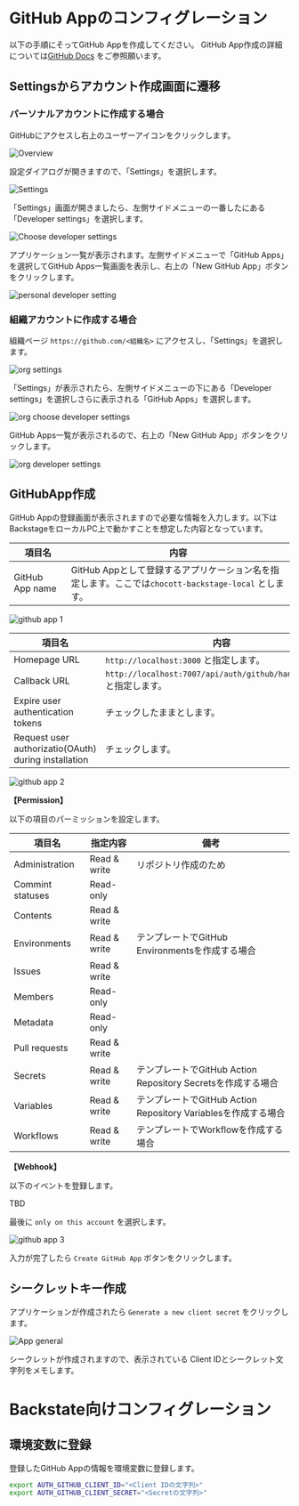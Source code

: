 # GitHub Appのコンフィグレーション

以下の手順にそってGitHub Appを作成してください。
GitHub App作成の詳細については[GitHub Docs](https://docs.github.com/ja/apps/creating-github-apps/registering-a-github-app/registering-a-github-app) をご参照願います。

## Settingsからアカウント作成画面に遷移

### パーソナルアカウントに作成する場合

GitHubにアクセスし右上のユーザーアイコンをクリックします。

![Overview](./personal-overview.png)

設定ダイアログが開きますので、「Settings」を選択します。

![Settings](./personal-settings.png)

「Settings」画面が開きましたら、左側サイドメニューの一番したにある「Developer settings」を選択します。

![Choose developer settings](./personal-choose-developer-setting.png)

アプリケーション一覧が表示されます。左側サイドメニューで「GitHub Apps」を選択してGitHub Apps一覧画面を表示し、右上の「New GitHub App」ボタンをクリックします。

![personal developer setting](./personal-develper-settings.png)

### 組織アカウントに作成する場合

組織ページ `https://github.com/<組織名>` にアクセスし、「Settings」を選択します。

![org settings](./org-settings.png)

「Settings」が表示されたら、左側サイドメニューの下にある「Developer settings」を選択しさらに表示される「GitHub Apps」を選択します。

![org choose developer settings](./org-choose-developer-settings.png)


GitHub Apps一覧が表示されるので、右上の「New GitHub App」ボタンをクリックします。

![org developer settings](./org-developer-settings.png)

## GitHubApp作成

GitHub Appの登録画面が表示されますので必要な情報を入力します。以下はBackstageをローカルPC上で動かすことを想定した内容となっています。

| 項目名 | 内容 |
|-------|------|
|GitHub App name|GitHub Appとして登録するアプリケーション名を指定します。ここでは`chocott-backstage-local` とします。 |

![github app 1](./github-app-1.png)

| 項目名 | 内容 |
|-------|------|
|Homepage URL| `http://localhost:3000` と指定します。 |
|Callback URL| `http://localhost:7007/api/auth/github/handler/frame` と指定します。|
|Expire user authentication tokens|チェックしたままとします。|
|Request user authorizatio(OAuth) during installation| チェックします。 |

![github app 2](./github-app-2.png)

**【Permission】**

以下の項目のパーミッションを設定します。

| 項目名 | 指定内容 | 備考 |
|-------|---------|-----|
| Administration | Read & write | リポジトリ作成のため |
| Commint statuses | Read-only | |
| Contents | Read & write | |
| Environments | Read & write | テンプレートでGitHub Environmentsを作成する場合 |
| Issues | Read & write | |
| Members |Read-only | |
| Metadata |Read-only | |
| Pull requests | Read & write | |
| Secrets | Read & write | テンプレートでGitHub Action Repository Secretsを作成する場合 |
| Variables | Read & write | テンプレートでGitHub Action Repository Variablesを作成する場合 |
| Workflows | Read & write | テンプレートでWorkflowを作成する場合 |


**【Webhook】**

以下のイベントを登録します。

TBD

最後に `only on this account` を選択します。

![github app 3](./github-app-3.png)

入力が完了したら `Create GitHub App` ボタンをクリックします。

## シークレットキー作成

アプリケーションが作成されたら `Generate a new client secret` をクリックします。

![App general](./github-app-general.png)

シークレットが作成されますので、表示されている Client IDとシークレット文字列をメモします。

# Backstate向けコンフィグレーション

## 環境変数に登録

登録したGitHub Appの情報を環境変数に登録します。

```bash
export AUTH_GITHUB_CLIENT_ID="<Client IDの文字列>"
export AUTH_GITHUB_CLIENT_SECRET="<Secretの文字列>"

```